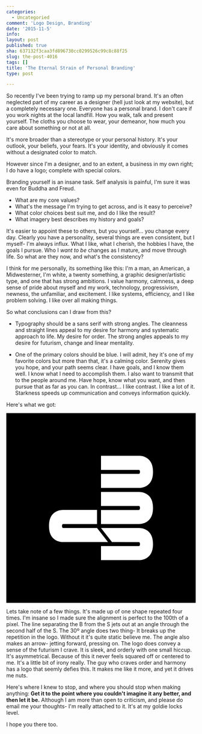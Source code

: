 ```yaml
---
categories:
  - Uncategoried
comment: 'Logo Design, Branding'
date: '2015-11-5'
info: 
layout: post
published: true
sha: 637132f3caa3fd896730cc0299526c99c8c88f25
slug: the-post-4016
tags: []
title: 'The Eternal Strain of Personal Branding'
type: post

---
```

So recently I've been trying to ramp up my personal brand. It's an often neglected part of my career as a designer (hell just look at my website), but a completely necessary one. Everyone has a personal brand. I don't care if you work nights at the local landfill. How you walk, talk and present yourself. The cloths you choose to wear, your demeanor,  how much you care about something or not at all. 

It's more broader than a stereotype or your personal history. It's your outlook, your beliefs, your fears.  It's your identity, and obviously it comes without a designated color to match. 

However since I'm a designer, and to an extent, a business in my own right; I do have a logo; complete with special colors. 

Branding yourself is an insane task. Self analysis is painful, I'm sure it was even for Buddha and Freud. 

- What are my core values?
- What's the message I'm trying to get across, and is it easy to perceive? 
- What color choices best suit me, and do I like the result?
- What imagery best describes my history and goals?

It's easier to appoint these to others, but you yourself... you change every day. Clearly you have a personality, several things are even consistent, but I myself- I'm always influx. What I like, what I cherish, the hobbies I have, the goals I pursue. Who I *want to be* changes as I mature, and move through life. So what are they now, and what's the consistency? 

I think for me personally, its something like this: I'm a man, an American, a Midwesterner, I'm white,  a twenty something, a graphic designer/artistic type, and one that has strong ambitions. I value harmony, calmness, a deep sense of pride about myself and my work, technology, progressivism, newness, the unfamiliar, and excitement. I like systems, efficiency, and I like problem solving. I like over all making things. 

So what conclusions can I draw from this? 
- Typography should be a sans serif with strong angles. The cleanness and straight lines appeal to my desire for harmony and systematic approach to life. My desire for order. The strong angles appeals to my desire for futurism, change and linear mentality. 

- One of the primary colors should be blue. I will admit, hey it's one of my favorite colors but more than that, it's a calming color. Serenity gives you hope, and your path seems clear. I have goals, and I know them well. I know what I need to accomplish them. I also want to transmit that to the people around me. Have hope, know what you want, and then pursue that as far as you can. In contrast... I like contrast. I like a lot of it. Starkness speeds up communication and conveys information quickly. 

Here's what we got:

<svg xmlns="http://www.w3.org/2000/svg" width="1000" height="1000.4" viewBox="0 0 1000 1000.4"><style>.st0{fill:none;} .st1{fill:#FFFFFF;}</style><path d="M0 .4h1000v1000H0z"/><path class="st0" d="M500 0h500v311H500zM300 584.7c-2 0-3.5 1.2-4.5 3.6-1 2.4-1.5 4.7-1.5 6.9s.5 4.5 1.5 6.9c1 2.4 2.5 3.6 4.5 3.6M704.6 507c1-2.4 1.5-4.7 1.5-6.9s-.5-4.5-1.5-6.9c-1-2.4-2.5-3.6-4.5-3.6H500V510.5h200c2 .1 3.6-1.1 4.6-3.5z"/><path class="st1" d="M753.5 373.5c14.1-14 21.2-35.1 21.2-63.5s-7.1-49.7-21.2-63.6c-14.1-14-31.9-21-53.4-21H500v74.1h200c2 0 3.5 1.2 4.5 3.6 1 2.4 1.5 4.7 1.5 6.9s-.5 4.5-1.5 6.9c-1 2.4-2.5 3.6-4.5 3.6H500v74h200c21.4 0 39.3-7 53.5-21zM700 489.7c2 0 3.5 1.2 4.5 3.6 1 2.4 1.5 4.7 1.5 6.9s-.5 4.5-1.5 6.9c-1 2.4-2.5 3.6-4.5 3.6H500v74h200c21.4 0 39.3-7 53.4-21 14.1-14 21.2-35.1 21.2-63.5s-7.1-49.7-21.2-63.6c-14.1-14-31.9-21-53.4-21H500v74.1h200z"/><path class="st1" d="M300 605.6c-2 0-3.5-1.2-4.5-3.6-1-2.4-1.5-4.7-1.5-6.9s.5-4.5 1.5-6.9c1-2.4 2.5-3.6 4.5-3.6h179v-74.1H300c-21.5 0-39.3 7-53.4 21-14.1 14-21.2 35.3-21.2 63.6s7.1 49.6 21.2 63.5c14.1 14 32 21 53.4 21l236.8-.1-57.8-73.9H300z"/><path class="st1" d="M557.8 679.8l142.2.1c2 0 3.5 1.2 4.5 3.6 1 2.4 1.5 4.7 1.5 6.9s-.5 4.5-1.5 6.9c-1 2.4-2.5 3.6-4.5 3.6H500v74h200c21.4 0 39.3-7 53.4-21 14.1-14 21.2-35.1 21.2-63.5s-7.1-49.7-21.2-63.6c-14.1-14-31.9-21-53.4-21H500l57.8 74z"/></svg>

Lets take note of a few things. It's made up of one shape repeated four times. I'm insane so I made sure the alignment is perfect to the 100th of  a pixel. The line separating the B from the S jets out at an angle through the second half  of the S. The 30º angle does two thing- It breaks up the repetition in the logo. Without it it's quite static believe me. The angle also makes an arrow- jetting forward, pressing on. 
The logo does convey a sense of the futurism I crave. It is sleek, and orderly with one small hiccup. It's asymmetrical. Because of this it never feels squared off or centered to me. It's a little bit of irony really. The guy who craves order and harmony has a logo that seemly defies this. It makes me like it more, and yet it drives me nuts. 

Here's where I knew to stop, and where you should stop when making anything: **Get it to the point where you couldn't imagine it any better, and then let it be.**  Although I am  more than open to criticism, and please do email me your thoughts- I'm really attached to it. It's at my goldie locks level. 

I hope you there too.